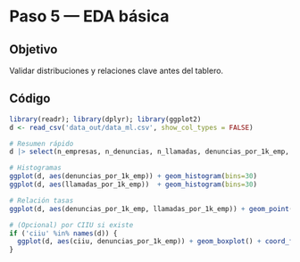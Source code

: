 # Paso 5 — EDA básica

## Objetivo
Validar distribuciones y relaciones clave antes del tablero.

## Código
```r
library(readr); library(dplyr); library(ggplot2)
d <- read_csv('data_out/data_ml.csv', show_col_types = FALSE)

# Resumen rápido
d |> select(n_empresas, n_denuncias, n_llamadas, denuncias_por_1k_emp, llamadas_por_1k_emp) |> summary()

# Histogramas
ggplot(d, aes(denuncias_por_1k_emp)) + geom_histogram(bins=30)
ggplot(d, aes(llamadas_por_1k_emp))  + geom_histogram(bins=30)

# Relación tasas
ggplot(d, aes(denuncias_por_1k_emp, llamadas_por_1k_emp)) + geom_point(alpha=.7) + geom_smooth(method='lm', se=FALSE)

# (Opcional) por CIIU si existe
if ('ciiu' %in% names(d)) {
  ggplot(d, aes(ciiu, denuncias_por_1k_emp)) + geom_boxplot() + coord_flip()
}
```
